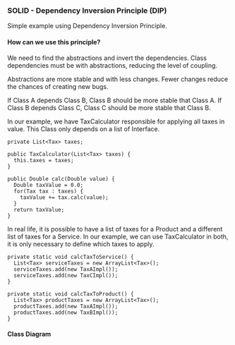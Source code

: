 ### SOLID - Dependency Inversion Principle (DIP)
Simple example using Dependency Inversion Principle.

#### How can we use this principle?
We need to find the abstractions and invert the dependencies. Class dependencies must be with abstractions, reducing the level of coupling.

Abstractions are more stable and with less changes. Fewer changes reduce the chances of creating new bugs.

If Class A depends Class B, Class B should be more stable that Class A. If Class B depends Class C, Class C should be more stable that Class B.

In our example, we have TaxCalculator responsible for applying all taxes in value. This Class only depends on a list of Interface.

```
private List<Tax> taxes;
	
public TaxCalculator(List<Tax> taxes) {
  this.taxes = taxes;
}
	
public Double calc(Double value) {
  Double taxValue = 0.0;
  for(Tax tax : taxes) {
    taxValue += tax.calc(value);
  }
  return taxValue;
}
```
In real life, it is possible to have a list of taxes for a Product and a different list of taxes for a Service. In our example, we can use TaxCalculator in both, it is only necessary to define which taxes to apply.
```
private static void calcTaxToService() {
  List<Tax> serviceTaxes = new ArrayList<Tax>();
  serviceTaxes.add(new TaxAImpl());
  serviceTaxes.add(new TaxCImpl());
}

private static void calcTaxToProduct() {
  List<Tax> productTaxes = new ArrayList<Tax>();
  productTaxes.add(new TaxAImpl());
  productTaxes.add(new TaxBImpl());
}
```


#### Class Diagram



